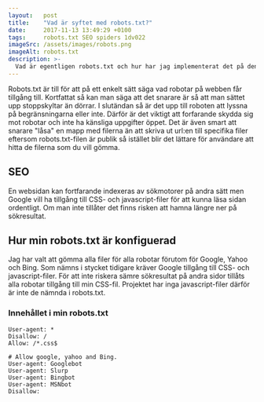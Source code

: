 ```yaml
---
layout:   post
title:    "Vad är syftet med robots.txt?"
date:     2017-11-13 13:49:29 +0100
tags:     robots.txt SEO spiders 1dv022
imageSrc: /assets/images/robots.png
imageAlt: robots.txt
description: >-
  Vad är egentligen robots.txt och hur har jag implementerat det på den här siten?
---
```

Robots.txt är till för att på ett enkelt sätt säga vad robotar på webben får tillgång till. Kortfattat så kan man säga att det snarare är så att man sättet upp stoppskyltar än dörrar. I slutändan så är det upp till roboten att lyssna på begränsningarna eller inte. Därför är det viktigt att forfarande skydda sig mot robotar och inte ha känsliga uppgifter öppet. Det är även smart att snarare "låsa" en mapp med filerna än att skriva ut url:en till specifika filer eftersom robots.txt-filen är publik så istället blir det lättare för användare att hitta de filerna som du vill gömma.

## SEO
En websidan kan fortfarande indexeras av sökmotorer på andra sätt men Google vill ha tillgång till CSS- och javascript-filer för att kunna läsa sidan ordentligt. Om man inte tillåter det finns risken att hamna längre ner på sökresultat.

## Hur min robots.txt är konfiguerad
Jag har valt att gömma alla filer för alla robotar förutom för Google, Yahoo och Bing. Som nämns i stycket tidigare kräver Google tillgång till CSS- och javascript-filer. För att inte riskera sämre sökresultat på andra sidor tillåts alla robotar tillgång till min CSS-fil. Projektet har inga javascript-filer därför är inte de nämnda i robots.txt.

### Innehållet i min robots.txt
```
User-agent: *
Disallow: /
Allow: /*.css$

# Allow google, yahoo and Bing.
User-agent: Googlebot
User-agent: Slurp
User-agent: Bingbot
User-agent: MSNbot
Disallow:
``` 
